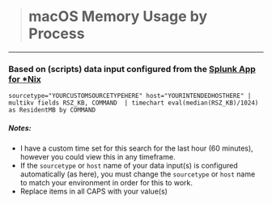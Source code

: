 ># macOS Memory Usage by Process 
-----

### Based on (scripts) data input configured from the [Splunk App for *Nix](https://splunkbase.splunk.com/app/273/)


```
sourcetype="YOURCUSTOMSOURCETYPEHERE" host="YOURINTENDEDHOSTHERE" | multikv fields RSZ_KB, COMMAND  | timechart eval(median(RSZ_KB)/1024) as ResidentMB by COMMAND
```

##### Notes:
- I have a custom time set for this search for the last hour (60 minutes), however you could view this in any timeframe.
- If the `sourcetype` or `host` name of your data input(s) is configured automatically (as here), you must change the `sourcetype` or `host` name to match your environment in order for this to work.
- Replace items in all CAPS with your value(s)